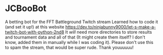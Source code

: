 # JCBooBot
 A betting bot for the FFT Battleground Twitch stream
 Learned how to code it (and set it up!) at this website https://dev.to/ninjabunny9000/let-s-make-a-twitch-bot-with-python-2nd8
 It *will* need more directories to store results and tournament data and all of that (It might create them itself? I don't know, added them in manually while I was coding it). Please don't use this to spam the stream, that would be super rude. Thank youuuuuu!
 
